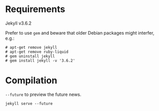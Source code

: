 # Requirements

Jekyll v3.6.2

Prefer to use `gem` and beware that older Debian packages might interfer, e.g.:

```
# apt-get remove jekyll
# apt-get remove ruby-liquid
# gem uninstall jekyll
# gem install jekyll -v '3.6.2'
```

# Compilation

`--future` to preview the future news.

```
jekyll serve --future
```
